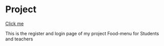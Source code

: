  # Project 
 <a href="https://larky-laces.000webhostapp.com/home.php">Click me</a>
<p>This is the register and login page of my project Food-menu for Students and teachers</p>
